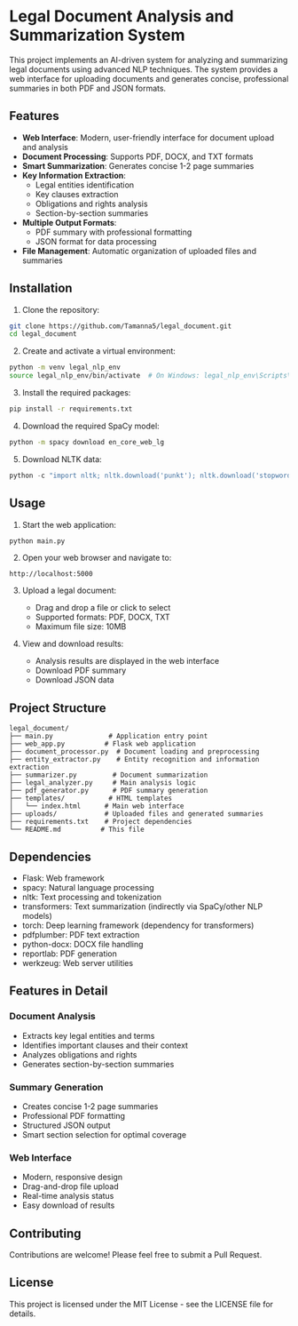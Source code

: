 # Legal Document Analysis and Summarization System

This project implements an AI-driven system for analyzing and summarizing legal documents using advanced NLP techniques. The system provides a web interface for uploading documents and generates concise, professional summaries in both PDF and JSON formats.

## Features

- **Web Interface**: Modern, user-friendly interface for document upload and analysis
- **Document Processing**: Supports PDF, DOCX, and TXT formats
- **Smart Summarization**: Generates concise 1-2 page summaries
- **Key Information Extraction**:
  - Legal entities identification
  - Key clauses extraction
  - Obligations and rights analysis
  - Section-by-section summaries
- **Multiple Output Formats**:
  - PDF summary with professional formatting
  - JSON format for data processing
- **File Management**: Automatic organization of uploaded files and summaries

## Installation

1. Clone the repository:
```bash
git clone https://github.com/Tamanna5/legal_document.git
cd legal_document
```

2. Create and activate a virtual environment:
```bash
python -m venv legal_nlp_env
source legal_nlp_env/bin/activate  # On Windows: legal_nlp_env\Scripts\activate
```

3. Install the required packages:
```bash
pip install -r requirements.txt
```

4. Download the required SpaCy model:
```bash
python -m spacy download en_core_web_lg
```

5. Download NLTK data:
```python
python -c "import nltk; nltk.download('punkt'); nltk.download('stopwords')"
```

## Usage

1. Start the web application:
```bash
python main.py
```

2. Open your web browser and navigate to:
```
http://localhost:5000
```

3. Upload a legal document:
   - Drag and drop a file or click to select
   - Supported formats: PDF, DOCX, TXT
   - Maximum file size: 10MB

4. View and download results:
   - Analysis results are displayed in the web interface
   - Download PDF summary
   - Download JSON data

## Project Structure

```
legal_document/
├── main.py              # Application entry point
├── web_app.py          # Flask web application
├── document_processor.py  # Document loading and preprocessing
├── entity_extractor.py    # Entity recognition and information extraction
├── summarizer.py         # Document summarization
├── legal_analyzer.py     # Main analysis logic
├── pdf_generator.py      # PDF summary generation
├── templates/           # HTML templates
│   └── index.html      # Main web interface
├── uploads/            # Uploaded files and generated summaries
├── requirements.txt    # Project dependencies
└── README.md          # This file
```

## Dependencies

- Flask: Web framework
- spacy: Natural language processing
- nltk: Text processing and tokenization
- transformers: Text summarization (indirectly via SpaCy/other NLP models)
- torch: Deep learning framework (dependency for transformers)
- pdfplumber: PDF text extraction
- python-docx: DOCX file handling
- reportlab: PDF generation
- werkzeug: Web server utilities

## Features in Detail

### Document Analysis
- Extracts key legal entities and terms
- Identifies important clauses and their context
- Analyzes obligations and rights
- Generates section-by-section summaries

### Summary Generation
- Creates concise 1-2 page summaries
- Professional PDF formatting
- Structured JSON output
- Smart section selection for optimal coverage

### Web Interface
- Modern, responsive design
- Drag-and-drop file upload
- Real-time analysis status
- Easy download of results

## Contributing

Contributions are welcome! Please feel free to submit a Pull Request.

## License

This project is licensed under the MIT License - see the LICENSE file for details. 